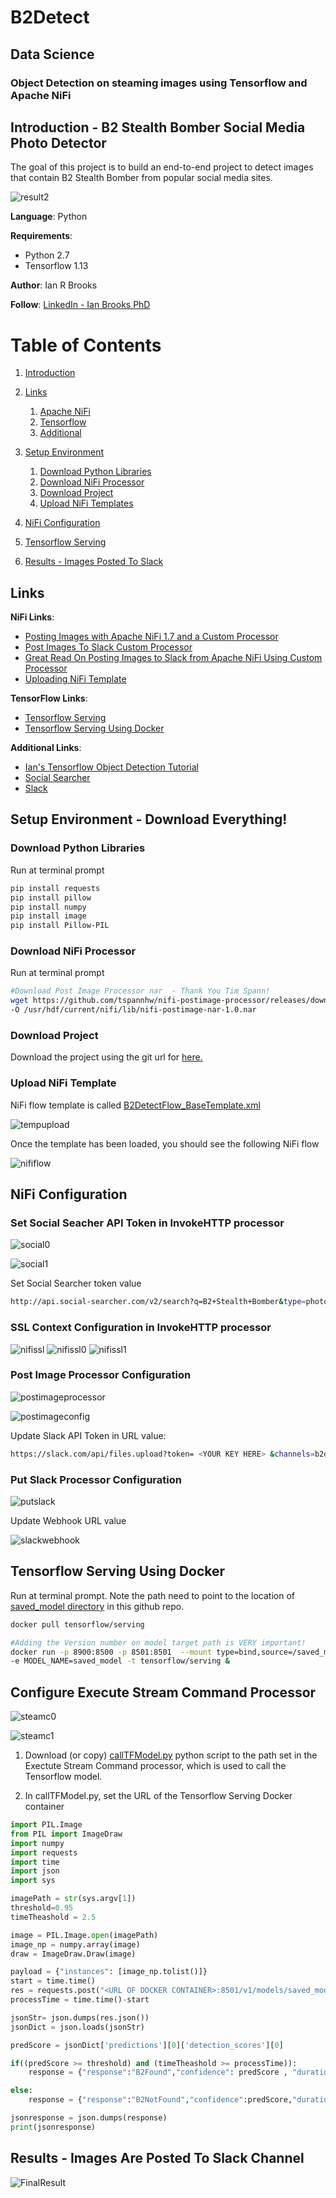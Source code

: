 # B2Detect
## Data Science
### Object Detection on steaming images using Tensorflow and Apache NiFi

## Introduction - B2 Stealth Bomber Social Media Photo Detector <a name="introduction"></a>
The goal of this project is to build an end-to-end project to detect images that contain B2 Stealth Bomber from popular social media sites. 

![result2](https://github.com/BrooksIan/B2Detect/blob/master/images/project/result2.jpg)


**Language**: Python

**Requirements**: 
- Python 2.7
- Tensorflow 1.13

**Author**: Ian R Brooks

**Follow**: [LinkedIn - Ian Brooks PhD](https://www.linkedin.com/in/ianrbrooksphd/)

# Table of Contents
1. [Introduction](#introduction)
2. [Links](#links)
    1. [Apache NiFi](#linksnifi)
    2. [Tensorflow](#linksTF)
 	3. [Additional](#linksAdd)

3. [Setup Environment](#Setup)
	1. [Download Python Libraries](#Setup1)
	2. [Download NiFi Processor](#Setup2)
	3. [Download Project](#Setup3)
	4. [Upload NiFi Templates](#Setup4)

4. [NiFi Configuration](#NifiConfig)
5. [Tensorflow Serving](#TFServe)
6. [Results - Images Posted To Slack](#Result)

## Links <a name="links"></a>
**NiFi Links**: <a name="linksNifi"></a>
- [Posting Images with Apache NiFi 1.7 and a Custom Processor](https://community.hortonworks.com/articles/223916/posting-images-with-apache-nifi-17-and-a-custom-pr.html "link1")
- [Post Images To Slack Custom Processor](https://github.com/tspannhw/nifi-postimage-processor "link2")
- [Great Read On Posting Images to Slack from Apache NiFi Using Custom Processor](https://www.datainmotion.dev/2019/03/posting-images-to-slack-from-apache.html "link3")
- [Uploading NiFi Template](https://www.youtube.com/watch?v=nha90lYQZ-0)

**TensorFlow Links**: <a name="linksTF"></a>
- [Tensorflow Serving](https://www.tensorflow.org/tfx/guide/serving "link9")
- [Tensorflow Serving Using Docker](https://www.tensorflow.org/tfx/serving/docker "link10")

**Additional Links**: <a name="linksAdd"></a>
- [Ian's Tensorflow Object Detection Tutorial](https://github.com/BrooksIan/LogoTL)
- [Social Searcher](https://www.social-searcher.com/)
- [Slack](https://slack.com/)

## Setup Environment - Download Everything! <a name="Setup"></a>

### Download Python Libraries  <a name="Setup1"></a>

Run at terminal prompt

```bash
pip install requests
pip install pillow
pip install numpy
pip install image
pip install Pillow-PIL
```

### Download NiFi Processor <a name="Setup2"></a>

Run at terminal prompt

```bash
#Download Post Image Processor nar  - Thank You Tim Spann! 
wget https://github.com/tspannhw/nifi-postimage-processor/releases/download/1.0/nifi-postimage-nar-1.0.nar \
-O /usr/hdf/current/nifi/lib/nifi-postimage-nar-1.0.nar
```

### Download Project <a name="Setup3"></a>
Download the project using the git url for [here.](https://github.com/BrooksIan/B2Detect.git) 


### Upload NiFi Template <a name="Setup4"></a>

NiFi flow template is called [B2DetectFlow_BaseTemplate.xml](https://raw.githubusercontent.com/BrooksIan/B2Detect/master/B2DetectFlow_BaseTemplate.xml)

![tempupload](https://github.com/BrooksIan/B2Detect/blob/master/images/project/tempupload.png)

Once the template has been loaded, you should see the following NiFi flow

![nififlow](https://github.com/BrooksIan/B2Detect/blob/master/images/project/nififlow.png)

## NiFi Configuration <a name="NifiConfig"></a>


### Set Social Seacher API Token in InvokeHTTP processor 

![social0](https://github.com/BrooksIan/B2Detect/blob/master/images/project/socialset0.png)

![social1](https://github.com/BrooksIan/B2Detect/blob/master/images/project/socialset1.png)

Set Social Searcher token value

```bash
http://api.social-searcher.com/v2/search?q=B2+Stealth+Bomber&type=photo&key=<YOUR TOKEN VALUE HERE>
```

### SSL Context Configuration in InvokeHTTP processor

![nifissl](https://github.com/BrooksIan/B2Detect/blob/master/images/project/nifissl.png)
![nifissl0](https://github.com/BrooksIan/B2Detect/blob/master/images/project/nifisslcontext0.png)
![nifissl1](https://github.com/BrooksIan/B2Detect/blob/master/images/project/nifisslcontext1.png)

### Post Image Processor Configuration

![postimageprocessor](https://github.com/BrooksIan/B2Detect/blob/master/images/project/postimageprocessor.png)

![postimageconfig](https://github.com/BrooksIan/B2Detect/blob/master/images/project/postimageconfig.png)

Update Slack API Token in URL value: 

```bash
https://slack.com/api/files.upload?token= <YOUR KEY HERE> &channels=b2detect&filename=${absolute.path}${filename}&files:write:user&pretty=1
```

### Put Slack Processor Configuration

![putslack](https://github.com/BrooksIan/B2Detect/blob/master/images/project/putslack.png)

Update Webhook URL value

![slackwebhook](https://github.com/BrooksIan/B2Detect/blob/master/images/project/slackwebhook.png)

## Tensorflow Serving Using Docker <a name="TFServe"></a>

Run at terminal prompt.  Note the path need to point to the location of [saved_model directory](https://github.com/BrooksIan/B2Detect/tree/master/saved_model) in this github repo.

```bash
docker pull tensorflow/serving

#Adding the Version number on model target path is VERY important! 
docker run -p 8900:8500 -p 8501:8501  --mount type=bind,source=/saved_model,target=/models/saved_model/1 \
-e MODEL_NAME=saved_model -t tensorflow/serving &

```

## Configure Execute Stream Command Processor <a name="modelcall"></a>

![steamc0](https://github.com/BrooksIan/B2Detect/blob/master/images/project/streamcommand0.png)

![steamc1](https://github.com/BrooksIan/B2Detect/blob/master/images/project/streamcommand1.png)

1. Download (or copy) [callTFModel.py](https://raw.githubusercontent.com/BrooksIan/B2Detect/master/callTFModel.py) python script to the path set in the Exectute Stream Command processor, which is used to call the Tensorflow model.

2. In callTFModel.py, set the URL of the Tensorflow Serving Docker container

```python
import PIL.Image
from PIL import ImageDraw
import numpy
import requests
import time
import json
import sys

imagePath = str(sys.argv[1])
threshold=0.95 
timeTheashold = 2.5

image = PIL.Image.open(imagePath)  
image_np = numpy.array(image)
draw = ImageDraw.Draw(image)

payload = {"instances": [image_np.tolist()]}
start = time.time()
res = requests.post("<URL OF DOCKER CONTAINER>:8501/v1/models/saved_model:predict", json=payload)
processTime = time.time()-start

jsonStr= json.dumps(res.json())
jsonDict = json.loads(jsonStr)

predScore = jsonDict['predictions'][0]['detection_scores'][0]

if((predScore >= threshold) and (timeTheashold >= processTime)):
	response = {"response":"B2Found","confidence": predScore , "duration": processTime }

else:
	response = {"response":"B2NotFound","confidence":predScore,"duration":processTime}

jsonresponse = json.dumps(response)
print(jsonresponse)
```

## Results - Images Are Posted To Slack Channel<a name="Result"></a>
![FinalResult](https://github.com/BrooksIan/B2Detect/blob/master/images/project/slackUpload.png)


